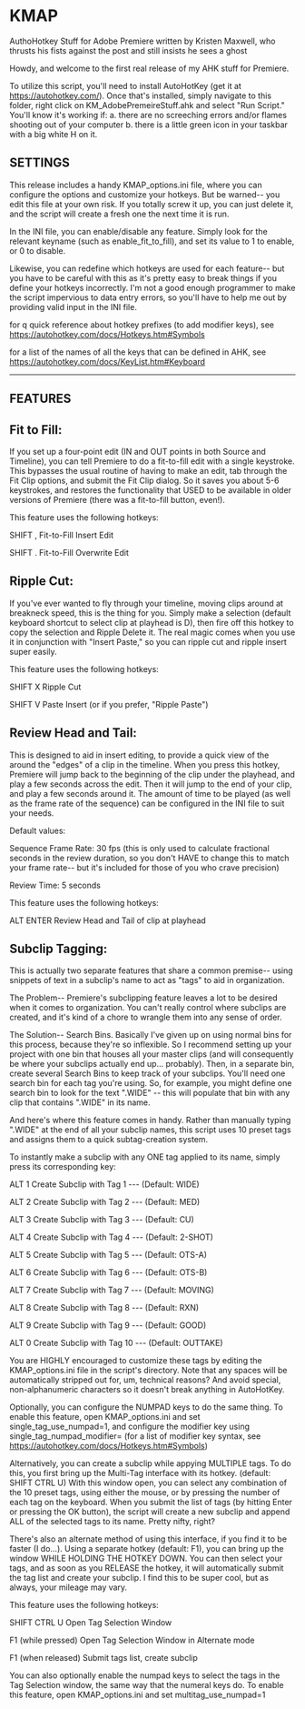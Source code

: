 # KMAP
AuthoHotkey Stuff for Adobe Premiere
written by Kristen Maxwell, who thrusts his fists against the post and still insists he sees a ghost

Howdy, and welcome to the first real release of my AHK stuff for Premiere.



To utilize this script, you'll need to install AutoHotKey (get it at https://autohotkey.com/). Once that's installed, simply navigate to this folder, right click on KM_AdobePremeireStuff.ahk and select "Run Script." You'll know it's working if:
a. there are no screeching errors and/or flames shooting out of your computer
b. there is a little green icon in your taskbar with a big white H on it.


SETTINGS
--------
This release includes a handy KMAP_options.ini file, where you can configure the options and customize your hotkeys. But be warned-- you edit this file at your own risk. If you totally screw it up, you can just delete it, and the script will create a fresh one the next time it is run.

In the INI file, you can enable/disable any feature. Simply look for the relevant keyname (such as enable_fit_to_fill), and set its value to 1 to enable, or 0 to disable. 

Likewise, you can redefine which hotkeys are used for each feature-- but you have to be careful with this as it's pretty easy to break things if you define your hotkeys incorrectly. I'm not a good enough programmer to make the script impervious to data entry errors, so you'll have to help me out by providing valid input in the INI file. 

for q quick reference about hotkey prefixes (to add modifier keys), see https://autohotkey.com/docs/Hotkeys.htm#Symbols

for a list of the names of all the keys that can be defined in AHK, see 
https://autohotkey.com/docs/KeyList.htm#Keyboard

--------
FEATURES
--------

Fit to Fill:
------------
If you set up a four-point edit (IN and OUT points in both Source and Timeline), you can tell Premiere to do a fit-to-fill edit with a single keystroke. This bypasses the usual routine of having to make an edit, tab through the Fit Clip options, and submit the Fit Clip dialog. So it saves you about 5-6 keystrokes, and restores the functionality that USED to be available in older versions of Premiere (there was a fit-to-fill button, even!).

This feature uses the following hotkeys:

SHIFT ,			Fit-to-Fill Insert Edit

SHIFT .			Fit-to-Fill Overwrite Edit






Ripple Cut:
----------- 
If you've ever wanted to fly through your timeline, moving clips around at breakneck speed, this is the thing for you. Simply make a selection (default keyboard shortcut to select clip at playhead is D), then fire off this hotkey to copy the selection and Ripple Delete it. The real magic comes when you use it in conjunction with  "Insert Paste," so you can ripple cut and ripple insert super easily. 

This feature uses the following hotkeys:

SHIFT X			Ripple Cut

SHIFT V			Paste Insert (or if you prefer, "Ripple Paste")




Review Head and Tail:
---------------------
This is designed to aid in insert editing, to provide a quick view of the around the "edges" of a clip in the timeline. When you press this hotkey, Premiere will jump back to the beginning of the clip under the playhead, and play a few seconds across the edit. Then it will jump to the end of your clip, and play a few seconds around it.
The amount of time to be played (as well as the frame rate of the sequence) can be configured in the INI file to suit your needs. 

Default values: 

Sequence Frame Rate: 30 fps (this is only used to calculate fractional seconds in the review duration, so you don't HAVE to change this to match your frame rate-- but it's included for those of you who crave precision)

Review Time: 5 seconds 

This feature uses the following hotkeys:

ALT ENTER 		Review Head and Tail of clip at playhead





Subclip Tagging:
----------------
This is actually two separate features that share a common premise-- using snippets of text in a subclip's name to act as "tags" to aid in organization.

The Problem-- Premiere's subclipping feature leaves a lot to be desired when it comes to organization. You can't really control where subclips are created, and it's kind of a chore to wrangle them into any sense of order.

The Solution-- Search Bins. Basically I've given up on using normal bins for this process, because they're so inflexible. So I recommend setting up your project with one bin that houses all your master clips (and will consequently be where your subclips actually end up... probably). Then, in a separate bin, create several Search Bins to keep track of your subclips. You'll need one search bin for each tag you're using. So, for example, you might define one search bin to look for the text ".WIDE" -- this will populate that bin with any clip that contains ".WIDE" in its name.

And here's where this feature comes in handy. Rather than manually typing ".WIDE" at the end of all your subclip names, this script uses 10 preset tags and assigns them to a quick subtag-creation system.

To instantly make a subclip with any ONE tag applied to its name, simply press its corresponding key:

ALT 1			Create Subclip with Tag 1					--- (Default: WIDE)

ALT 2			Create Subclip with Tag 2					---	(Default: MED)

ALT 3			Create Subclip with Tag 3						---	(Default: CU)

ALT 4			Create Subclip with Tag 4						---	(Default: 2-SHOT)

ALT 5			Create Subclip with Tag 5						---	(Default: OTS-A)

ALT 6			Create Subclip with Tag 6						---	(Default: OTS-B)

ALT 7			Create Subclip with Tag 7						---	(Default: MOVING)

ALT 8			Create Subclip with Tag 8						---	(Default: RXN)

ALT 9			Create Subclip with Tag 9						---	(Default: GOOD)

ALT 0			Create Subclip with Tag 10					---	(Default: OUTTAKE)

You are HIGHLY encouraged to customize these tags by editing the KMAP_options.ini file in the script's directory. Note that any spaces will be automatically stripped out for, um, technical reasons? And avoid special, non-alphanumeric characters so it doesn't break anything in AutoHotKey. 

Optionally, you can configure the NUMPAD keys to do the same thing. To enable this feature, open KMAP_options.ini and set single_tag_use_numpad=1, and configure the modifier key using single_tag_numpad_modifier= 
(for a list of modifier key syntax, see https://autohotkey.com/docs/Hotkeys.htm#Symbols)




Alternatively, you can create a subclip while appying MULTIPLE tags. To do this, you first bring up the Multi-Tag interface with its hotkey. (default: SHIFT CTRL U)
With this window open, you can select any combination of the 10 preset tags, using either the mouse, or by pressing the number of each tag on the keyboard. When you submit the list of tags (by hitting Enter or pressing the OK button), the script will create a new subclip and append ALL of the selected tags to its name. Pretty nifty, right?

There's also an alternate method of using this interface, if you find it to be faster (I do...). Using a separate hotkey (default: F1), you can bring up the window WHILE HOLDING THE HOTKEY DOWN. You can then select your tags, and as soon as you RELEASE the hotkey, it will automatically submit the tag list and create your subclip. I find this to be super cool, but as always, your mileage may vary.

This feature uses the following hotkeys:

SHIFT CTRL U			Open Tag Selection Window

F1 (while pressed) 		Open Tag Selection Window in Alternate mode

F1 (when released)		Submit tags list, create subclip


You can also optionally enable the numpad keys to select the tags in the Tag Selection window, the same way that the numeral keys do. To enable this feature, open KMAP_options.ini and set multitag_use_numpad=1

